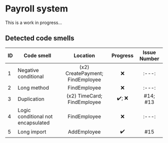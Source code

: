 # Payroll system
This is a work in progress...

## Detected code smells
| ID |             Code smell              |        Location        | Progress| Issue Number |
| -------- | -------------------------------| :---:|:---:|:---:|
|     1    |  Negative conditional              |(x2) CreatePayment; FindEmployee| :x: |:---:|
|     2    |  Long method               | FindEmployee | :x: |:---:|
|     3    |  Duplication               |(x2) TimeCard; FindEmployee | :heavy_check_mark:; :x: |#14; #13|
|     4    |  Logic conditional not encapsulated               | FindEmployee | :x: |:---:|
|     5    |  Long import               | AddEmployee |:heavy_check_mark: |#15|
